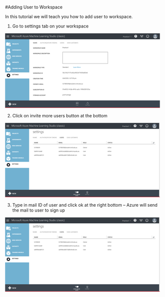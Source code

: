 #Adding User to Workspace

In this tutorial we will teach you how to add user to workspace.

1. Go to settings tab on your workspace

![img01.png](img/img01.png)


2. Click on invite more users button at the bottom

![img02.png](img/img02.png)


3. Type in mail ID of user and click ok at the right bottom – Azure will send the mail to user to sign up

![img03.png](img/img02.png)